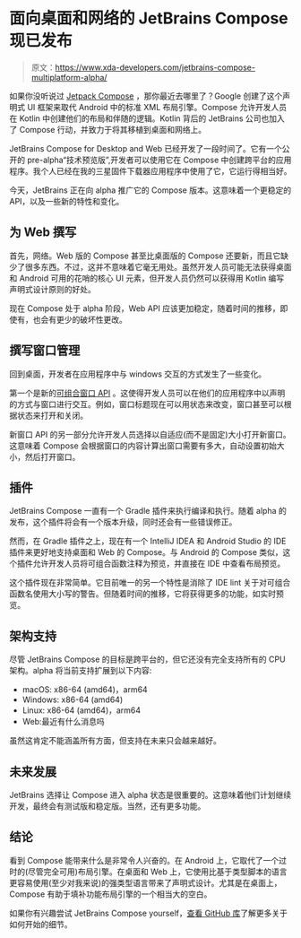 # 面向桌面和网络的 JetBrains Compose 现已发布

> 原文：<https://www.xda-developers.com/jetbrains-compose-multiplatform-alpha/>

如果你没听说过 [Jetpack Compose](https://www.xda-developers.com/jetpack-compose-google-ui-toolkit-android-alpha/) ，那你最近去哪里了？Google 创建了这个声明式 UI 框架来取代 Android 中的标准 XML 布局引擎。Compose 允许开发人员在 Kotlin 中创建他们的布局和伴随的逻辑。Kotlin 背后的 JetBrains 公司也加入了 Compose 行动，并致力于将其移植到桌面和网络上。

JetBrains Compose for Desktop and Web 已经开发了一段时间了。它有一个公开的 pre-alpha“技术预览版”,开发者可以使用它在 Compose 中创建跨平台的应用程序。我个人已经在我的三星固件下载器应用程序中使用了它，它运行得相当好。

今天，JetBrains 正在向 alpha 推广它的 Compose 版本。这意味着一个更稳定的 API，以及一些新的特性和变化。

## 为 Web 撰写

首先，网络。Web 版的 Compose 甚至比桌面版的 Compose 还要新，而且它缺少了很多东西。不过，这并不意味着它毫无用处。虽然开发人员可能无法获得桌面和 Android 可用的花哨的核心 UI 元素，但开发人员仍然可以获得用 Kotlin 编写声明式设计原则的好处。

现在 Compose 处于 alpha 阶段，Web API 应该更加稳定，随着时间的推移，即使有，也会有更少的破坏性更改。

## 撰写窗口管理

回到桌面，开发者在应用程序中与 windows 交互的方式发生了一些变化。

第一个是新的[可组合窗口 API](https://github.com/JetBrains/compose-jb/tree/master/tutorials/Window_API_new) 。这使得开发人员可以在他们的应用程序中以声明的方式与窗口进行交互。例如，窗口标题现在可以用状态来改变，窗口甚至可以根据状态来打开和关闭。

新窗口 API 的另一部分允许开发人员选择以自适应(而不是固定)大小打开新窗口。这意味着 Compose 会根据窗口的内容计算出窗口需要有多大，自动设置初始大小，然后打开窗口。

## 插件

JetBrains Compose 一直有一个 Gradle 插件来执行编译和执行。随着 alpha 的发布，这个插件将会有一个版本升级，同时还会有一些错误修正。

然而，在 Gradle 插件之上，现在有一个 IntelliJ IDEA 和 Android Studio 的 IDE 插件来更好地支持桌面和 Web 的 Compose。与 Android 的 Compose 类似，这个插件允许开发人员将可组合函数注释为预览，并直接在 IDE 中查看布局预览。

这个插件现在非常简单。它目前唯一的另一个特性是消除了 IDE lint 关于对可组合函数名使用大小写的警告。但随着时间的推移，它将获得更多的功能，如实时预览。

## 架构支持

尽管 JetBrains Compose 的目标是跨平台的，但它还没有完全支持所有的 CPU 架构。alpha 将当前支持扩展到以下内容:

*   macOS: x86-64 (amd64)，arm64
*   Windows: x86-64 (amd64)
*   Linux: x86-64 (amd64)，arm64
*   Web:最近有什么消息吗

虽然这肯定不能涵盖所有方面，但支持在未来只会越来越好。

## 未来发展

JetBrains 选择让 Compose 进入 alpha 状态是很重要的。这意味着他们计划继续开发，最终会有测试版和稳定版。当然，还有更多功能。

## 结论

看到 Compose 能带来什么是非常令人兴奋的。在 Android 上，它取代了一个过时的(尽管完全可用)布局引擎。在桌面和 Web 上，它使用比基于类型脚本的语言更容易使用(至少对我来说)的强类型语言带来了声明式设计。尤其是在桌面上，Compose 有助于填补功能布局引擎的一个相当大的空白。

如果你有兴趣尝试 JetBrains Compose yourself，[查看 GitHub 库](https://github.com/JetBrains/compose-jb)了解更多关于如何开始的细节。
